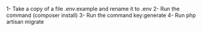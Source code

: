 <!-- To run the project on your host(device), please follow these steps-->
1- Take a copy of a file .env.example and rename it to .env
2- Run the command (composer install)
3- Run the command key:generate
4- Run php artisan migrate
<!-- thanks -->
